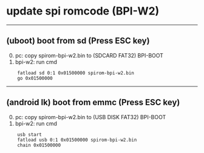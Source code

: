 # update spi romcode (BPI-W2)

----------------------------------------------
(uboot) boot from sd (Press ESC key)
----------------------------------------------
0. pc: copy spirom-bpi-w2.bin to (SDCARD FAT32) BPI-BOOT
1. bpi-w2: run cmd
```
	fatload sd 0:1 0x01500000 spirom-bpi-w2.bin
	go 0x01500000
```

----------------------------------------------
(android lk) boot from emmc (Press ESC key)
----------------------------------------------
0. pc: copy spirom-bpi-w2.bin to (USB DISK FAT32) BPI-BOOT
1. bpi-w2: run cmd
```
	usb start
	fatload usb 0:1 0x01500000 spirom-bpi-w2.bin
	chain 0x01500000
```

